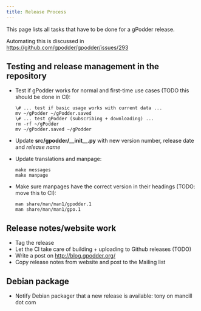 ```yaml
---
title: Release Process
---
```


This page lists all tasks that have to be done for a gPodder release.

Automating this is discussed in https://github.com/gpodder/gpodder/issues/293

Testing and release management in the repository
------------------------------------------------

* Test if gPodder works for normal and first-time use cases (TODO this should be done in CI):
    ```
    \# ... test if basic usage works with current data ...
    mv ~/gPodder ~/gPodder.saved
    \# ... test gPodder (subscribing + downloading) ...
    rm -rf ~/gPodder
    mv ~/gPodder.saved ~/gPodder
    ```
- Update **src/gpodder/\_\_init\_\_.py** with new version number, release date and *release name*

- Update translations and manpage:
  ```
  make messages
  make manpage
  ```
- Make sure manpages have the correct version in their headings (TODO: move this to CI):
  ```
  man share/man/man1/gpodder.1
  man share/man/man1/gpo.1
  ```

Release notes/website work
--------------------------

- Tag the release
- Let the CI take care of building + uploading to Github releases (TODO)
- Write a post on <http://blog.gpodder.org/>
- Copy release notes from website and post to the Mailing list

Debian package
--------------

- Notify Debian packager that a new release is available: tony on mancill dot com